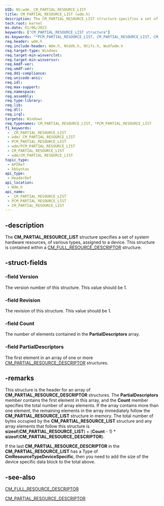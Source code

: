 ```yaml
---
UID: NS:wdm._CM_PARTIAL_RESOURCE_LIST
title: CM_PARTIAL_RESOURCE_LIST (wdm.h)
description: The CM_PARTIAL_RESOURCE_LIST structure specifies a set of system hardware resources, of various types, assigned to a device. This structure is contained within a CM_FULL_RESOURCE_DESCRIPTOR structure.
tech.root: kernel
ms.date: 01/06/2023
keywords: ["CM_PARTIAL_RESOURCE_LIST structure"]
ms.keywords: "*PCM_PARTIAL_RESOURCE_LIST, CM_PARTIAL_RESOURCE_LIST, CM_PARTIAL_RESOURCE_LIST structure [Kernel-Mode Driver Architecture], PCM_PARTIAL_RESOURCE_LIST, PCM_PARTIAL_RESOURCE_LIST structure pointer [Kernel-Mode Driver Architecture], _CM_PARTIAL_RESOURCE_LIST, kernel.cm_partial_resource_list, kstruct_a_26d7ed25-e580-41e2-ae9d-5e06eb263e3d.xml, wdm/CM_PARTIAL_RESOURCE_LIST, wdm/PCM_PARTIAL_RESOURCE_LIST"
req.header: wdm.h
req.include-header: Wdm.h, Ntddk.h, Ntifs.h, Wudfwdm.h
req.target-type: Windows
req.target-min-winverclnt: 
req.target-min-winversvr: 
req.kmdf-ver: 
req.umdf-ver: 
req.ddi-compliance: 
req.unicode-ansi: 
req.idl: 
req.max-support: 
req.namespace: 
req.assembly: 
req.type-library: 
req.lib: 
req.dll: 
req.irql: 
targetos: Windows
req.typenames: CM_PARTIAL_RESOURCE_LIST, *PCM_PARTIAL_RESOURCE_LIST
f1_keywords:
 - _CM_PARTIAL_RESOURCE_LIST
 - wdm/_CM_PARTIAL_RESOURCE_LIST
 - PCM_PARTIAL_RESOURCE_LIST
 - wdm/PCM_PARTIAL_RESOURCE_LIST
 - CM_PARTIAL_RESOURCE_LIST
 - wdm/CM_PARTIAL_RESOURCE_LIST
topic_type:
 - APIRef
 - kbSyntax
api_type:
 - HeaderDef
api_location:
 - Wdm.h
api_name:
 - _CM_PARTIAL_RESOURCE_LIST
 - PCM_PARTIAL_RESOURCE_LIST
 - CM_PARTIAL_RESOURCE_LIST
---
```


## -description

The **CM_PARTIAL_RESOURCE_LIST** structure specifies a set of system hardware resources, of various types, assigned to a device. This structure is contained within a [CM_FULL_RESOURCE_DESCRIPTOR](/windows-hardware/drivers/ddi/wdm/ns-wdm-_cm_full_resource_descriptor) structure.

## -struct-fields

### -field Version

The version number of this structure. This value should be 1.

### -field Revision

The revision of this structure. This value should be 1.

### -field Count

The number of elements contained in the **PartialDescriptors** array.

### -field PartialDescriptors

The first element in an array of one or more [CM_PARTIAL_RESOURCE_DESCRIPTOR](/windows-hardware/drivers/ddi/wdm/ns-wdm-_cm_partial_resource_descriptor) structures.

## -remarks

This structure is the header for an array of **CM_PARTIAL_RESOURCE_DESCRIPTOR** structures. The **PartialDescriptors** member contains the first element in this array, and the **Count** member specifies the total number of array elements. If the array contains more than one element, the remaining elements in the array immediately follow the **CM_PARTIAL_RESOURCE_LIST** structure in memory. The total number of bytes occupied by the **CM_PARTIAL_RESOURCE_LIST** structure and any array elements that follow this structure is **sizeof**(**CM_PARTIAL_RESOURCE_LIST**) + (**Count** - 1) * **sizeof**(**CM_PARTIAL_RESOURCE_DESCRIPTOR**).

If the last **CM_PARTIAL_RESOURCE_DESCRIPTOR** in the **CM_PARTIAL_RESOURCE_LIST** has a Type of **CmResourceTypeDeviceSpecific**, then you need to add the size of the device specific data block to the total above.

## -see-also

[CM_FULL_RESOURCE_DESCRIPTOR](/windows-hardware/drivers/ddi/wdm/ns-wdm-_cm_full_resource_descriptor)

[CM_PARTIAL_RESOURCE_DESCRIPTOR](/windows-hardware/drivers/ddi/wdm/ns-wdm-_cm_partial_resource_descriptor)
